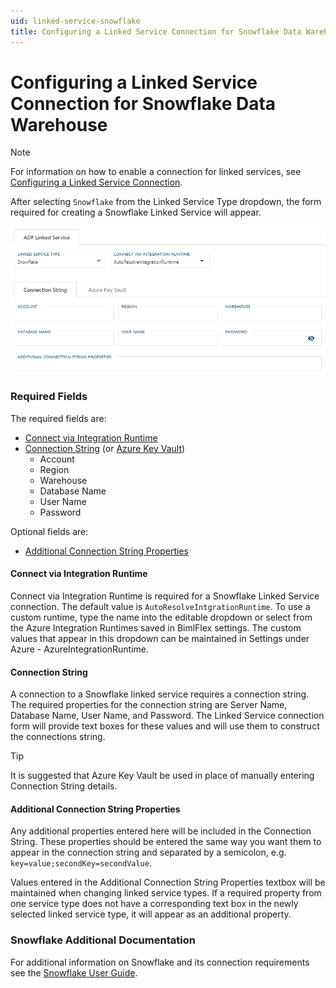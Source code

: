 ```yaml
---
uid: linked-service-snowflake
title: Configuring a Linked Service Connection for Snowflake Data Warehouse
---
```

# Configuring a Linked Service Connection for Snowflake Data Warehouse

> [!NOTE]
> For information on how to enable a connection for linked services, see [Configuring a Linked Service Connection](create-linked-service-connection.md).

[//]: # (TODO List of stages, connection types, and system types that can use Snowflake)

After selecting `Snowflake` from the Linked Service Type dropdown, the form required for creating a Snowflake Linked Service will appear.

![Snowflake Linked Service Form -center -50%](images/bimlflex-ss-app-connections-snowflake-form.png "Snowflake Linked Service Form")

### Required Fields

The required fields are:

+ [Connect via Integration Runtime](#connect-via-integration-runtime)
+ [Connection String](#connection-string) (or [Azure Key Vault](create-linked-service-connection.md#azure-data-factory-linked-services-and-azure-key-vault))
  + Account
  + Region
  + Warehouse
  + Database Name
  + User Name
  + Password

Optional fields are:

+ [Additional Connection String Properties](#additional-connection-string-properties)

#### Connect via Integration Runtime

Connect via Integration Runtime is required for a Snowflake Linked Service connection. The default value is `AutoResolveIntgrationRuntime`. To use a custom runtime, type the name into the editable dropdown or select from the Azure Integration Runtimes saved in BimlFlex settings. The custom values that appear in this dropdown can be maintained in Settings under Azure - AzureIntegrationRuntime.

#### Connection String

A connection to a Snowflake linked service requires a connection string. The required properties for the connection string are Server Name, Database Name, User Name, and Password. The Linked Service connection form will provide text boxes for these values and will use them to construct the connections string.

> [!TIP]
> It is suggested that Azure Key Vault be used in place of manually entering Connection String details.

#### Additional Connection String Properties

Any additional properties entered here will be included in the Connection String. These properties should be entered the same way you want them to appear in the connection string and separated by a semicolon, e.g. `key=value;secondKey=secondValue`.

Values entered in the Additional Connection String Properties textbox will be maintained when changing linked service types. If a required property from one service type does not have a corresponding text box in the newly selected linked service type, it will appear as an additional property.

### Snowflake Additional Documentation

For additional information on Snowflake and its connection requirements see the [Snowflake User Guide](https://docs.snowflake.net/manuals/user-guide-connecting.html).
